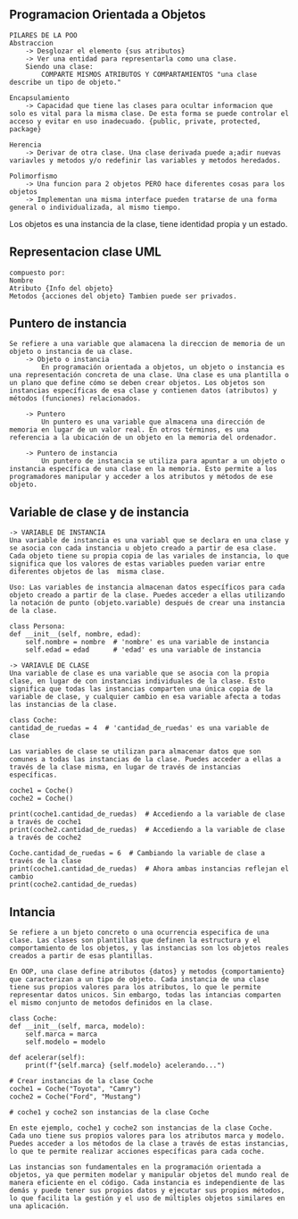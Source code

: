## Programacion Orientada a Objetos
    PILARES DE LA POO
    Abstraccion
        -> Desglozar el elemento {sus atributos}
        -> Ver una entidad para representarla como una clase.
        Siendo una clase:
            COMPARTE MISMOS ATRIBUTOS Y COMPARTAMIENTOS "una clase describe un tipo de objeto."

    Encapsulamiento
        -> Capacidad que tiene las clases para ocultar informacion que solo es vital para la misma clase. De esta forma se puede controlar el acceso y evitar en uso inadecuado. {public, private, protected, package}

    Herencia 
        -> Derivar de otra clase. Una clase derivada puede a;adir nuevas variavles y metodos y/o redefinir las variables y metodos heredados.

    Polimorfismo
        -> Una funcion para 2 objetos PERO hace diferentes cosas para los objetos
        -> Implementan una misma interface pueden tratarse de una forma general o individualizada, al mismo tiempo.
    
Los objetos es una instancia de la clase, tiene identidad propia y un estado.

## Representacion clase UML
    compuesto por:
    Nombre
    Atributo {Info del objeto}
    Metodos {acciones del objeto} Tambien puede ser privados.

## Puntero de instancia
    Se refiere a una variable que alamacena la direccion de memoria de un objeto o instancia de ua clase. 
        -> Objeto o instancia
            En programación orientada a objetos, un objeto o instancia es una representación concreta de una clase. Una clase es una plantilla o un plano que define cómo se deben crear objetos. Los objetos son instancias específicas de esa clase y contienen datos (atributos) y métodos (funciones) relacionados.

        -> Puntero
            Un puntero es una variable que almacena una dirección de memoria en lugar de un valor real. En otros términos, es una referencia a la ubicación de un objeto en la memoria del ordenador.
        
        -> Puntero de instancia
            Un puntero de instancia se utiliza para apuntar a un objeto o instancia específica de una clase en la memoria. Esto permite a los programadores manipular y acceder a los atributos y métodos de ese objeto.


## Variable de clase y de instancia
    -> VARIABLE DE INSTANCIA
    Una variable de instancia es una variabl que se declara en una clase y se asocia con cada instancia u objeto creado a partir de esa clase. Cada objeto tiene su propia copia de las variales de instancia, lo que significa que los valores de estas variables pueden variar entre diferentes objetos de las  misma clase.

    Uso: Las variables de instancia almacenan datos específicos para cada objeto creado a partir de la clase. Puedes acceder a ellas utilizando la notación de punto (objeto.variable) después de crear una instancia de la clase.

    class Persona:
    def __init__(self, nombre, edad):
        self.nombre = nombre  # 'nombre' es una variable de instancia
        self.edad = edad      # 'edad' es una variable de instancia

    -> VARIAVLE DE CLASE
    Una variable de clase es una variable que se asocia con la propia clase, en lugar de con instancias individuales de la clase. Esto significa que todas las instancias comparten una única copia de la variable de clase, y cualquier cambio en esa variable afecta a todas las instancias de la clase.

    class Coche:
    cantidad_de_ruedas = 4  # 'cantidad_de_ruedas' es una variable de clase

    Las variables de clase se utilizan para almacenar datos que son comunes a todas las instancias de la clase. Puedes acceder a ellas a través de la clase misma, en lugar de través de instancias específicas.

    coche1 = Coche()
    coche2 = Coche()

    print(coche1.cantidad_de_ruedas)  # Accediendo a la variable de clase a través de coche1
    print(coche2.cantidad_de_ruedas)  # Accediendo a la variable de clase a través de coche2

    Coche.cantidad_de_ruedas = 6  # Cambiando la variable de clase a través de la clase
    print(coche1.cantidad_de_ruedas)  # Ahora ambas instancias reflejan el cambio
    print(coche2.cantidad_de_ruedas)

    
## Intancia
    Se refiere a un bjeto concreto o una ocurrencia especifica de una clase. Las clases son plantillas que definen la estructura y el comportamiento de los objetos, y las instancias son los objetos reales creados a partir de esas plantillas.

    En OOP, una clase define atributos {datos} y metodos {comportamiento} que caracterizan a un tipo de objeto. Cada instancia de una clase tiene sus propios valores para los atributos, lo que le permite representar datos unicos. Sin embargo, todas las intancias comparten el mismo conjunto de metodos definidos en la clase.

    class Coche:
    def __init__(self, marca, modelo):
        self.marca = marca
        self.modelo = modelo

    def acelerar(self):
        print(f"{self.marca} {self.modelo} acelerando...")

    # Crear instancias de la clase Coche
    coche1 = Coche("Toyota", "Camry")
    coche2 = Coche("Ford", "Mustang")

    # coche1 y coche2 son instancias de la clase Coche

    En este ejemplo, coche1 y coche2 son instancias de la clase Coche. Cada uno tiene sus propios valores para los atributos marca y modelo. Puedes acceder a los métodos de la clase a través de estas instancias, lo que te permite realizar acciones específicas para cada coche.

    Las instancias son fundamentales en la programación orientada a objetos, ya que permiten modelar y manipular objetos del mundo real de manera eficiente en el código. Cada instancia es independiente de las demás y puede tener sus propios datos y ejecutar sus propios métodos, lo que facilita la gestión y el uso de múltiples objetos similares en una aplicación.
        




